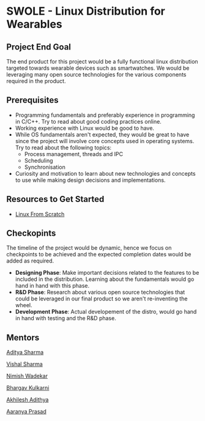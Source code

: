 # SWOLE - Linux Distribution for Wearables

## Project End Goal

The end product for this project would be a fully functional linux distribution targeted towards wearable devices such as smartwatches. We would be leveraging many open source technologies for the various components required in the product. 

## Prerequisites

- Programming fundamentals and preferably experience in programming in C/C++. Try to read about good coding practices online.
- Working experience with Linux would be good to have.
- While OS fundamentals aren't expected, they would be great to have since the project will involve core concepts used in operating systems. Try to read about the following topics:
  * Process management, threads and IPC
  * Scheduling
  * Synchronisation
- Curiosity and motivation to learn about new technologies and concepts to use while making design decisions and implementations.


## Resources to Get Started

- [Linux From Scratch](https://www.linuxfromscratch.org/lfs/downloads/11.0/LFS-BOOK-11.0.pdf) 

## Checkopints

The timeline of the project would be dynamic, hence we focus on checkpoints to be achieved and the expected completion dates would be added as required.

- **Designing Phase**: Make important decisions related to the features to be included in the distribution. Learning about the fundamentals would go hand in hand with this phase.
-  **R&D Phase**: Research about various open source technologies that could be leveraged in our final product so we aren't re-inventing the wheel.
- **Development Phase**: Actual developement of the distro, would go hand in hand with testing and the R&D phase.

## Mentors

[Aditya Sharma](https://github.com/nootums)

[Vishal Sharma](https://github.com/V1shal1800)

[Nimish Wadekar](https://github.com/nimishwadekar)

[Bhargav Kulkarni](https://github.com/wags-1314)

[Akhilesh Adithya](https://github.com/AkhileshAdithya)

[Aaranya Prasad](https://github.com/yrzaa)
